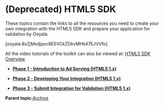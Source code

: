 # \(Deprecated\) HTML5 SDK

These topics contain the links to all the resources you need to create your own integration with the HTML5 SDK and prepare your application for validation by Ooyala.

\[ooyala:8xZjMxdjqvc8E5VCkZDkvMHk47EJVVfo\]



All the video tutorials of the toolkit can also be viewed at: [HTML5 SDK Overview](http://help.ooyala.com/video-tutorials/video-advertising/html5-sdk).

-   **[Phase 1 - Introduction to Ad Serving \(HTML5 1.x\)](../../../oadtech/ad_serving/dg/html5_deprecated_phase1.md)**  

-   **[Phase 2 - Developing Your Integration \(HTML5 1.x\)](../../../oadtech/ad_serving/dg/html5_deprecated_phase2.md)**  

-   **[Phase 3 - Submit Integration for Validation \(HTML5 1.x\)](../../../oadtech/ad_serving/dg/html5_deprecated_phase3.md)**  


**Parent topic:**[Archive](../../../oadtech/ad_serving/dg/ad_serving_toolkit_archive.md)

